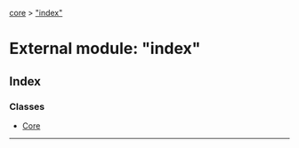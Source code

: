 [core](../README.md) > ["index"](../modules/_index_.md)

# External module: "index"

## Index

### Classes

* [Core](../classes/_index_.core.md)

---

